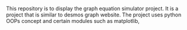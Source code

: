This repository is to display the graph equation simulator project. It is a project that is similar to desmos graph website. 
The project uses python OOPs concept and certain modules such as matplotlib,
